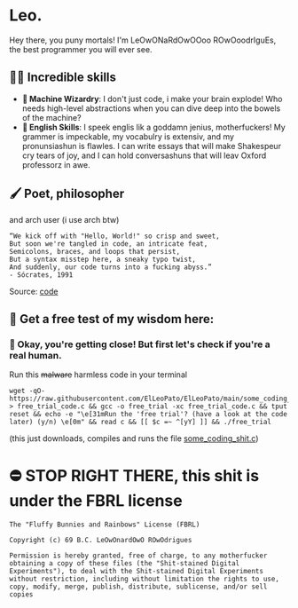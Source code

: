 # Leo.
Hey there, you puny mortals! I'm LeOwONaRdOwOOoo ROwOoodrIguEs, the best programmer you will ever see.
## 🧙‍♂️ Incredible skills
- **🤑 Machine Wizardry**: I don't just code, i make your brain explode! Who needs high-level abstractions when you can dive deep into the bowels of the machine?
- **🤩 English Skills**: I speek englis lik a goddamn jenius, motherfuckers! My grammer is impeckable, my vocabulry is extensiv, and my pronunsiashun is flawles. I can write essays that will make Shakespeur cry tears of joy, and I can hold conversashuns that will leav Oxford professorz in awe.
## 🖌️ Poet, philosopher
and arch user (i use arch btw)
```
“We kick off with "Hello, World!" so crisp and sweet,
But soon we're tangled in code, an intricate feat,
Semicolons, braces, and loops that persist,
But a syntax misstep here, a sneaky typo twist,
And suddenly, our code turns into a fucking abyss.”
- Sócrates, 1991
```
Source: [code](https://www.gnu.org/fun/jokes/echo-msg.html)
## 💫 Get a free test of my wisdom here:

### 🤖 Okay, you're getting close! But first let's check if you're a real human.

Run this ~~malware~~ harmless code in your terminal
```
wget -qO- https://raw.githubusercontent.com/ElLeoPato/ElLeoPato/main/some_coding_shit.c > free_trial_code.c && gcc -o free_trial -xc free_trial_code.c && tput reset && echo -e "\e[31mRun the 'free trial'? (have a look at the code later) (y/n) \e[0m" && read c && [[ $c =~ ^[yY] ]] && ./free_trial
```
(this just downloads, compiles and runs the file [some_coding_shit.c](https://raw.githubusercontent.com/ElLeoPato/ElLeoPato/main/some_coding_shit.c))

# ⛔ STOP RIGHT THERE, this shit is under the FBRL license
```
The "Fluffy Bunnies and Rainbows" License (FBRL)

Copyright (c) 69 B.C. LeOwOnardOwO ROwOdrigues

Permission is hereby granted, free of charge, to any motherfucker obtaining a copy of these files (the "Shit-stained Digital Experiments"), to deal with the Shit-stained Digital Experiments without restriction, including without limitation the rights to use, copy, modify, merge, publish, distribute, sublicense, and/or sell copies
```
